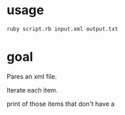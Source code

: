 # usage

    ruby script.rb input.xml output.txt


# goal

Pares an xml file. 

Iterate each item.

print <File name> of those items that don't have a <File Format>



